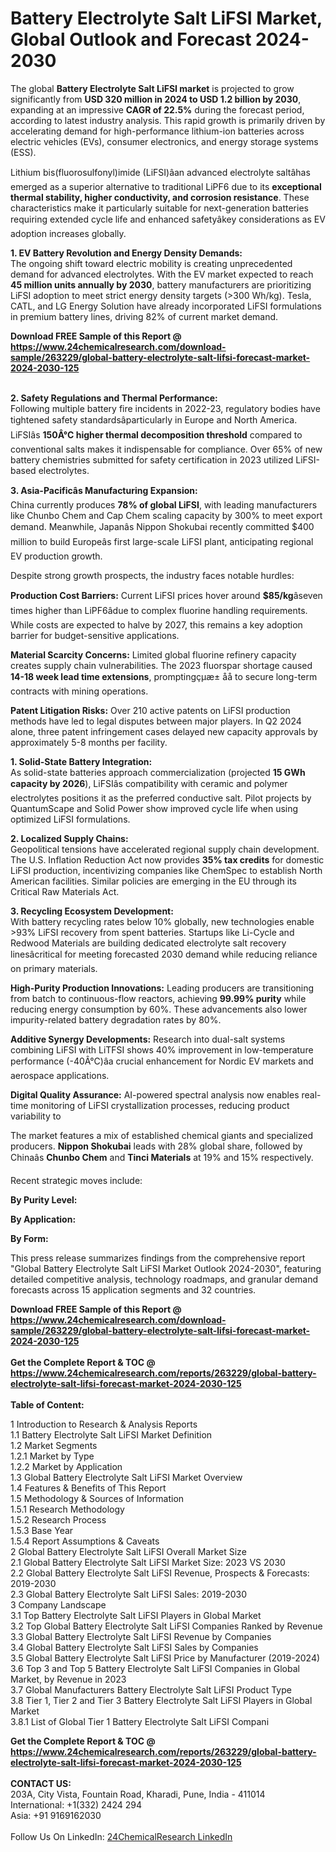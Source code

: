 <h1>Battery Electrolyte Salt LiFSI Market, Global Outlook and Forecast 2024-2030</h1><p>The global <strong>Battery Electrolyte Salt LiFSI market</strong> is projected to grow significantly from <strong>USD 320 million in 2024 to USD 1.2 billion by 2030</strong>, expanding at an impressive <strong>CAGR of 22.5%</strong> during the forecast period, according to latest industry analysis. This rapid growth is primarily driven by accelerating demand for high-performance lithium-ion batteries across electric vehicles (EVs), consumer electronics, and energy storage systems (ESS).</p><p>Lithium bis(fluorosulfonyl)imide (LiFSI)âan advanced electrolyte saltâhas emerged as a superior alternative to traditional LiPF6 due to its <strong>exceptional thermal stability, higher conductivity, and corrosion resistance</strong>. These characteristics make it particularly suitable for next-generation batteries requiring extended cycle life and enhanced safetyâkey considerations as EV adoption increases globally.</p><p><strong>1. EV Battery Revolution and Energy Density Demands:</strong><br>
The ongoing shift toward electric mobility is creating unprecedented demand for advanced electrolytes. With the EV market expected to reach <strong>45 million units annually by 2030</strong>, battery manufacturers are prioritizing LiFSI adoption to meet strict energy density targets (&gt;300 Wh/kg). Tesla, CATL, and LG Energy Solution have already incorporated LiFSI formulations in premium battery lines, driving 82% of current market demand.</p><div><b>Download FREE Sample of this Report @ 
            <a href="https://www.24chemicalresearch.com/download-sample/263229/global-battery-electrolyte-salt-lifsi-forecast-market-2024-2030-125">
            https://www.24chemicalresearch.com/download-sample/263229/global-battery-electrolyte-salt-lifsi-forecast-market-2024-2030-125</a></b></div><br><p><strong>2. Safety Regulations and Thermal Performance:</strong><br>
Following multiple battery fire incidents in 2022-23, regulatory bodies have tightened safety standardsâparticularly in Europe and North America. LiFSIâs <strong>150Â°C higher thermal decomposition threshold</strong> compared to conventional salts makes it indispensable for compliance. Over 65% of new battery chemistries submitted for safety certification in 2023 utilized LiFSI-based electrolytes.</p><p><strong>3. Asia-Pacificâs Manufacturing Expansion:</strong><br>
China currently produces <strong>78% of global LiFSI</strong>, with leading manufacturers like Chunbo Chem and Cap Chem scaling capacity by 300% to meet export demand. Meanwhile, Japanâs Nippon Shokubai recently committed $400 million to build Europeâs first large-scale LiFSI plant, anticipating regional EV production growth.</p><p>Despite strong growth prospects, the industry faces notable hurdles:</p><p><strong>Production Cost Barriers:</strong> Current LiFSI prices hover around <strong>$85/kg</strong>âseven times higher than LiPF6âdue to complex fluorine handling requirements. While costs are expected to halve by 2027, this remains a key adoption barrier for budget-sensitive applications.</p><p><strong>Material Scarcity Concerns:</strong> Limited global fluorine refinery capacity creates supply chain vulnerabilities. The 2023 fluorspar shortage caused <strong>14-18 week lead time extensions</strong>, promptingçµæ± åå to secure long-term contracts with mining operations.</p><p><strong>Patent Litigation Risks:</strong> Over 210 active patents on LiFSI production methods have led to legal disputes between major players. In Q2 2024 alone, three patent infringement cases delayed new capacity approvals by approximately 5-8 months per facility.</p><p><strong>1. Solid-State Battery Integration:</strong><br>
As solid-state batteries approach commercialization (projected <strong>15 GWh capacity by 2026</strong>), LiFSIâs compatibility with ceramic and polymer electrolytes positions it as the preferred conductive salt. Pilot projects by QuantumScape and Solid Power show improved cycle life when using optimized LiFSI formulations.</p><p><strong>2. Localized Supply Chains:</strong><br>
Geopolitical tensions have accelerated regional supply chain development. The U.S. Inflation Reduction Act now provides <strong>35% tax credits</strong> for domestic LiFSI production, incentivizing companies like ChemSpec to establish North American facilities. Similar policies are emerging in the EU through its Critical Raw Materials Act.</p><p><strong>3. Recycling Ecosystem Development:</strong><br>
With battery recycling rates below 10% globally, new technologies enable &gt;93% LiFSI recovery from spent batteries. Startups like Li-Cycle and Redwood Materials are building dedicated electrolyte salt recovery linesâcritical for meeting forecasted 2030 demand while reducing reliance on primary materials.</p><p><strong>High-Purity Production Innovations:</strong> Leading producers are transitioning from batch to continuous-flow reactors, achieving <strong>99.99% purity</strong> while reducing energy consumption by 60%. These advancements also lower impurity-related battery degradation rates by 80%.</p><p><strong>Additive Synergy Developments:</strong> Research into dual-salt systems combining LiFSI with LiTFSI shows 40% improvement in low-temperature performance (-40Â°C)âa crucial enhancement for Nordic EV markets and aerospace applications.</p><p><strong>Digital Quality Assurance:</strong> AI-powered spectral analysis now enables real-time monitoring of LiFSI crystallization processes, reducing product variability to 
    </p><p>The market features a mix of established chemical giants and specialized producers. <strong>Nippon Shokubai</strong> leads with 28% global share, followed by Chinaâs <strong>Chunbo Chem</strong> and <strong>Tinci Materials</strong> at 19% and 15% respectively.</p><p>Recent strategic moves include:</p><p><strong>By Purity Level:</strong></p><p><strong>By Application:</strong></p><p><strong>By Form:</strong></p><p>This press release summarizes findings from the comprehensive report "Global Battery Electrolyte Salt LiFSI Market Outlook 2024-2030", featuring detailed competitive analysis, technology roadmaps, and granular demand forecasts across 15 application segments and 32 countries.</p><div><b>Download FREE Sample of this Report @ 
            <a href="https://www.24chemicalresearch.com/download-sample/263229/global-battery-electrolyte-salt-lifsi-forecast-market-2024-2030-125">
            https://www.24chemicalresearch.com/download-sample/263229/global-battery-electrolyte-salt-lifsi-forecast-market-2024-2030-125</a></b></div><br><div><b>Get the Complete Report & TOC @ 
            <a href="https://www.24chemicalresearch.com/reports/263229/global-battery-electrolyte-salt-lifsi-forecast-market-2024-2030-125">
            https://www.24chemicalresearch.com/reports/263229/global-battery-electrolyte-salt-lifsi-forecast-market-2024-2030-125</a></b></div><br>
            <b>Table of Content:</b><p>1 Introduction to Research & Analysis Reports<br />
    1.1 Battery Electrolyte Salt LiFSI Market Definition<br />
    1.2 Market Segments<br />
        1.2.1 Market by Type<br />
        1.2.2 Market by Application<br />
    1.3 Global Battery Electrolyte Salt LiFSI Market Overview<br />
    1.4 Features & Benefits of This Report<br />
    1.5 Methodology & Sources of Information<br />
        1.5.1 Research Methodology<br />
        1.5.2 Research Process<br />
        1.5.3 Base Year<br />
        1.5.4 Report Assumptions & Caveats<br />
2 Global Battery Electrolyte Salt LiFSI Overall Market Size<br />
    2.1 Global Battery Electrolyte Salt LiFSI Market Size: 2023 VS 2030<br />
    2.2 Global Battery Electrolyte Salt LiFSI Revenue, Prospects & Forecasts: 2019-2030<br />
    2.3 Global Battery Electrolyte Salt LiFSI Sales: 2019-2030<br />
3 Company Landscape<br />
    3.1 Top Battery Electrolyte Salt LiFSI Players in Global Market<br />
    3.2 Top Global Battery Electrolyte Salt LiFSI Companies Ranked by Revenue<br />
    3.3 Global Battery Electrolyte Salt LiFSI Revenue by Companies<br />
    3.4 Global Battery Electrolyte Salt LiFSI Sales by Companies<br />
    3.5 Global Battery Electrolyte Salt LiFSI Price by Manufacturer (2019-2024)<br />
    3.6 Top 3 and Top 5 Battery Electrolyte Salt LiFSI Companies in Global Market, by Revenue in 2023<br />
    3.7 Global Manufacturers Battery Electrolyte Salt LiFSI Product Type<br />
    3.8 Tier 1, Tier 2 and Tier 3 Battery Electrolyte Salt LiFSI Players in Global Market<br />
        3.8.1 List of Global Tier 1 Battery Electrolyte Salt LiFSI Compani</p><div><b>Get the Complete Report & TOC @ 
            <a href="https://www.24chemicalresearch.com/reports/263229/global-battery-electrolyte-salt-lifsi-forecast-market-2024-2030-125">
            https://www.24chemicalresearch.com/reports/263229/global-battery-electrolyte-salt-lifsi-forecast-market-2024-2030-125</a></b></div><br><b>CONTACT US:</b><br>
            203A, City Vista, Fountain Road, Kharadi, Pune, India - 411014<br>
            International: +1(332) 2424 294<br>
            Asia: +91 9169162030 <br><br>
            Follow Us On LinkedIn: <a href="https://www.linkedin.com/company/24chemicalresearch/">24ChemicalResearch LinkedIn</a>